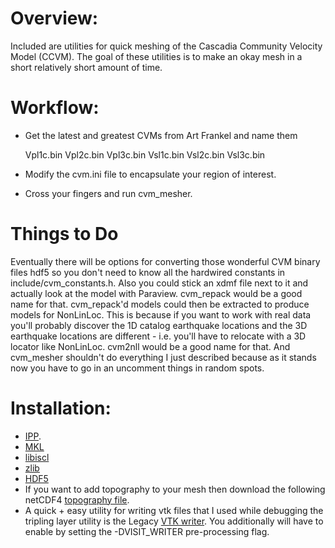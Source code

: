 # Overview:
Included are utilities for quick meshing of the Cascadia Community Velocity Model (CCVM).  The goal of these utilities is to make an okay mesh in a short relatively short amount of time.

# Workflow:

* Get the latest and greatest CVMs from Art Frankel and name them

    Vpl1c.bin
    Vpl2c.bin
    Vpl3c.bin
    Vsl1c.bin
    Vsl2c.bin
    Vsl3c.bin 

* Modify the cvm.ini file to encapsulate your region of interest.

* Cross your fingers and run cvm_mesher.  

# Things to Do
Eventually there will be options for converting those wonderful  CVM binary files hdf5 so you don't need to know all the hardwired constants in include/cvm_constants.h.  Also you could stick an xdmf file next to it and actually look at the model with Paraview.  cvm_repack would be a good name for that.  cvm_repack'd models could then be extracted to produce models for NonLinLoc.  This is because if you want to work with real data you'll probably discover the 1D catalog earthquake locations and the 3D earthquake locations are different - i.e. you'll have to relocate with a 3D locator like NonLinLoc.  cvm2nll would be a good name for that.   And cvm_mesher shouldn't do everything I just described because as it stands now  you have to go in an uncomment things in random spots.

# Installation:

* [IPP](https://software.intel.com/en-us/intel-ipp).
* [MKL](https://software.intel.com/en-us/mkl)
* [libiscl](https://github.com/bakerb845/libiscl)
* [zlib](https://zlib.net/)
* [HDF5](https://support.hdfgroup.org/HDF5/)
* If you want to add topography to your mesh then download the following netCDF4 [topography file](https://drive.google.com/folderview?id=0B_12SLGjHpOzSzl6OWh0TUJ0bGc&usp=sharing).
* A quick + easy utility for writing vtk files that I used while debugging the tripling layer utility is the Legacy [VTK writer](https://github.com/certik/visit_writer).  You additionally will have to enable by setting the -DVISIT_WRITER pre-processing flag. 

